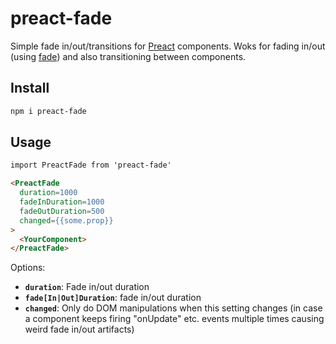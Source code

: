 # preact-fade

Simple fade in/out/transitions for [Preact] components. Woks for fading in/out (using [fade]) and also transitioning between components.

[preact]: https://preactjs.com
[fade]: https://github.com/juliangruber/fade

## Install

```sh
npm i preact-fade
```

## Usage

```html
import PreactFade from 'preact-fade'

<PreactFade
  duration=1000
  fadeInDuration=1000
  fadeOutDuration=500
  changed={{some.prop}}
>
  <YourComponent>
</PreactFade>
```

Options:

* **`duration`**: Fade in/out duration
* **`fade[In|Out]Duration`**: fade in/out duration
* **`changed`**: Only do DOM manipulations when this setting changes (in case a component keeps firing "onUpdate" etc. events multiple times causing weird fade in/out artifacts)
